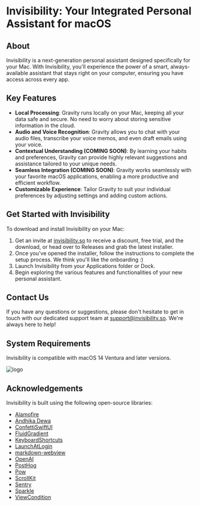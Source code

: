 # Invisibility: Your Integrated Personal Assistant for macOS

## About

Invisibility is a next-generation personal assistant designed specifically for your Mac. With Invisibility, you'll experience the power of a smart, always-available assistant that stays right on your computer, ensuring you have access across every app.

## Key Features

- **Local Processing**: Gravity runs locally on your Mac, keeping all your data safe and secure. No need to worry about storing sensitive information in the cloud.
- **Audio and Voice Recognition**: Gravity allows you to chat with your audio files, transcribe your voice memos, and even draft emails using your voice.
- **Contextual Understanding (COMING SOON)**: By learning your habits and preferences, Gravity can provide highly relevant suggestions and assistance tailored to your unique needs.
- **Seamless Integration (COMING SOON)**: Gravity works seamlessly with your favorite macOS applications, enabling a more productive and efficient workflow.
- **Customizable Experience**: Tailor Gravity to suit your individual preferences by adjusting settings and adding custom actions.

## Get Started with Invisibility

To download and install Invisibility on your Mac:

1. Get an invite at [invisibility.so](https://invisibility.so/sulaiman) to receive a discount, free trial, and the download, or head over to Releases and grab the latest installer.
2. Once you've opened the installer, follow the instructions to complete the setup process. We think you'll like the onboarding :)
3. Launch Invisibility from your Applications folder or Dock.
4. Begin exploring the various features and functionalities of your new personal assistant.

## Contact Us

If you have any questions or suggestions, please don't hesitate to get in touch with our dedicated support team at [support@invisibility.so](mailto:support@invisibility.so). We're always here to help!

## System Requirements

Invisibility is compatible with macOS 14 Ventura and later versions.

![logo](https://github.com/InvisibilityInc/Invisibility/blob/master/Invisibility.png)

## Acknowledgements

Invisibility is built using the following open-source libraries:

- [Alamofire](https://github.com/Alamofire/Alamofire)
- [Andhika Dewa](https://www.youtube.com/@AndhikaDewa/)
- [ConfettiSwiftUI](https://github.com/simibac/ConfettiSwiftUI)
- [FluidGradient](https://github.com/Cindori/FluidGradient)
- [KeyboardShortcuts](https://github.com/sindresorhus/KeyboardShortcuts)
- [LaunchAtLogin](https://github.com/sindresorhus/LaunchAtLogin-Modern)
- [markdown-webview](https://github.com/djmango/markdown-webview)
- [OpenAI](https://github.com/djmango/OpenAI)
- [PostHog](https://github.com/PostHog/posthog-ios)
- [Pow](https://github.com/EmergeTools/Pow)
- [ScrollKit](https://github.com/danielsaidi/ScrollKit)
- [Sentry](https://github.com/getsentry/sentry-cocoa)
- [Sparkle](https://github.com/sparkle-project/Sparkle)
- [ViewCondition](https://github.com/kevinhermawan/ViewCondition)
